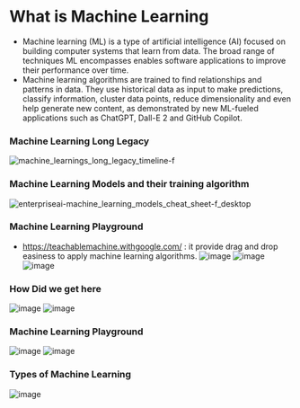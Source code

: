 # What is Machine Learning
- Machine learning (ML) is a type of artificial intelligence (AI) focused on building computer systems that learn from data. The broad range of techniques ML encompasses enables software applications to improve their performance over time.
- Machine learning algorithms are trained to find relationships and patterns in data. They use historical data as input to make predictions, classify information, cluster data points, reduce dimensionality and even help generate new content, as demonstrated by new ML-fueled applications such as ChatGPT, Dall-E 2 and GitHub Copilot.

### Machine Learning Long Legacy
![machine_learnings_long_legacy_timeline-f](https://github.com/hafeezbabar/MachineLearning-DataScience-BootCamp/assets/55141069/aed0f600-88c8-4bf4-a7d8-f605d7833bda)


### Machine Learning Models and their training algorithm
![enterpriseai-machine_learning_models_cheat_sheet-f_desktop](https://github.com/hafeezbabar/MachineLearning-DataScience-BootCamp/assets/55141069/c4c69d90-fa18-48fe-9b5d-7553c49532b2)


### Machine Learning Playground
 - https://teachablemachine.withgoogle.com/ : it provide drag and drop easiness to apply machine learning algorithms.
![image](https://github.com/hafeezbabar/MachineLearning-DataScience-BootCamp/assets/55141069/3693f97a-cd3c-4cf1-8a94-01d1540b9201)
![image](https://github.com/hafeezbabar/MachineLearning-DataScience-BootCamp/assets/55141069/c0b3126a-7d84-46a2-ba55-f4ef28d0edb1)
![image](https://github.com/hafeezbabar/MachineLearning-DataScience-BootCamp/assets/55141069/3d473001-9e48-4183-9f04-409efb6f5ccd)

### How Did we get here
![image](https://github.com/hafeezbabar/MachineLearning-DataScience-BootCamp/assets/55141069/ca5a4517-d880-4083-a049-08bc1c482016)
![image](https://github.com/hafeezbabar/MachineLearning-DataScience-BootCamp/assets/55141069/17a0f874-b0fd-4ce7-a1c1-50679c7367ab)


### Machine Learning Playground
![image](https://github.com/hafeezbabar/MachineLearning-DataScience-BootCamp/assets/55141069/881e3d3f-da3b-4e65-91ad-eefc532b0943)
![image](https://github.com/hafeezbabar/MachineLearning-DataScience-BootCamp/assets/55141069/01b6d935-234f-430f-8f03-5958688cb177)



### Types of Machine Learning
![image](https://github.com/hafeezbabar/MachineLearning-DataScience-BootCamp/assets/55141069/b2f8513d-a213-4cf1-a690-db04501387ed)






